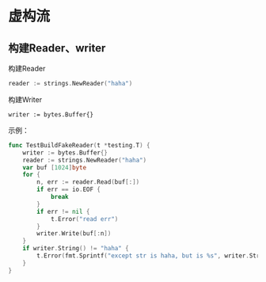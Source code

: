 # 虚构流

## 构建Reader、writer

构建Reader

```go
reader := strings.NewReader("haha")
```

构建Writer

```
writer := bytes.Buffer{}
```

示例：

```go
func TestBuildFakeReader(t *testing.T) {
	writer := bytes.Buffer{}
	reader := strings.NewReader("haha")
	var buf [1024]byte
	for {
		n, err := reader.Read(buf[:])
		if err == io.EOF {
			break
		}
		if err != nil {
			t.Error("read err")
		}
		writer.Write(buf[:n])
	}
	if writer.String() != "haha" {
		t.Error(fmt.Sprintf("except str is haha, but is %s", writer.String()))
	}
}
```

